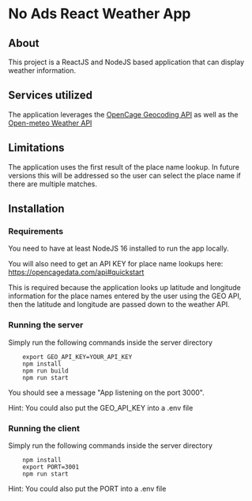 # No Ads React Weather App

## About

This project is a ReactJS and NodeJS based application that can display weather information.

## Services utilized

The application leverages the [OpenCage Geocoding API](https://opencagedata.com/) as well as the [Open-meteo Weather API](https://open-meteo.com/)

## Limitations

The application uses the first result of the place name lookup.
In future versions this will be addressed so the user can select the place name if there are multiple matches.

## Installation

### Requirements

You need to have at least NodeJS 16 installed to run the app locally.

You will also need to get an API KEY for place name lookups here: https://opencagedata.com/api#quickstart

This is required because the application looks up latitude and longitude information for the place names entered by the user using the GEO API, then the
latitude and longitude are passed down to the weather API.

### Running the server

Simply run the following commands inside the server directory

```
    export GEO_API_KEY=YOUR_API_KEY
    npm install
    npm run build
    npm run start
```

You should see a message "App listening on the port 3000".

Hint: You could also put the GEO_API_KEY into a .env file

### Running the client

Simply run the following commands inside the server directory

```
    npm install
    export PORT=3001
    npm run start
```

Hint: You could also put the PORT into a .env file

##